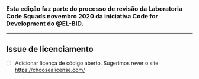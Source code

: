### Esta edição faz parte do processo de revisão da Laboratoria Code Squads novembro 2020 da iniciativa Code for Development do @EL-BID.
____

## Issue de licenciamento

- [ ] Adicionar licença de código aberto. Sugerimos rever o site https://choosealicense.com/
